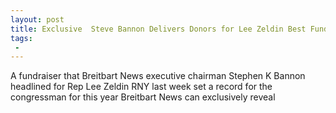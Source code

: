 ```yaml
---
layout: post
title: Exclusive  Steve Bannon Delivers Donors for Lee Zeldin Best Fundraiser of the Year
tags:
 -
---
```

A fundraiser that Breitbart News executive chairman Stephen K Bannon headlined for Rep Lee Zeldin RNY last week set a record for the congressman for this year Breitbart News can exclusively reveal
